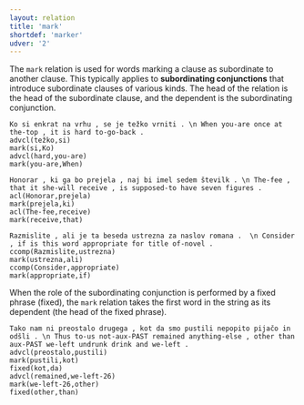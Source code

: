```yaml
---
layout: relation
title: 'mark'
shortdef: 'marker'
udver: '2'
---
```


The `mark` relation is used for words marking a clause as subordinate to another clause. This typically applies to **subordinating conjunctions** that introduce subordinate clauses of various kinds. The head of the relation is the head of the subordinate clause, and the dependent is the subordinating conjunction. 

~~~ sdparse
Ko si enkrat na vrhu , se je težko vrniti . \n When you-are once at the-top , it is hard to-go-back .
advcl(težko,si)
mark(si,Ko)
advcl(hard,you-are)
mark(you-are,When)
~~~
~~~ sdparse
Honorar , ki ga bo prejela , naj bi imel sedem številk . \n The-fee , that it she-will receive , is supposed-to have seven figures .
acl(Honorar,prejela)
mark(prejela,ki)
acl(The-fee,receive)
mark(receive,that)
~~~
~~~ sdparse
Razmislite , ali je ta beseda ustrezna za naslov romana .  \n Consider , if is this word appropriate for title of-novel .
ccomp(Razmislite,ustrezna)
mark(ustrezna,ali)
ccomp(Consider,appropriate)
mark(appropriate,if)
~~~

When the role of the subordinating conjunction is performed by a fixed phrase (fixed), the `mark` relation takes the first word in the string as its dependent (the head of the fixed phrase). 
~~~ sdparse
Tako nam ni preostalo drugega , kot da smo pustili nepopito pijačo in odšli . \n Thus to-us not-aux-PAST remained anything-else , other than aux-PAST we-left undrunk drink and we-left .
advcl(preostalo,pustili)
mark(pustili,kot)
fixed(kot,da)
advcl(remained,we-left-26)
mark(we-left-26,other)
fixed(other,than)
~~~
<!-- Interlanguage links updated Po 11. listopadu 2024, 20:11:00 CET -->
